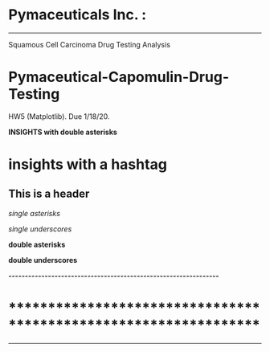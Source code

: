 # Pymaceuticals Inc. : 
**********************


Squamous Cell Carcinoma Drug Testing Analysis



# Pymaceutical-Capomulin-Drug-Testing
HW5 (Matplotlib).  Due 1/18/20.

**INSIGHTS with double asterisks**
# insights with a hashtag

This is a header
----------------

*single asterisks*

_single underscores_

**double asterisks**

__double underscores__





**----------------------------------------------------------------**
# ****************************************************************
* * *
